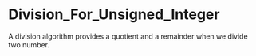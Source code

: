# Division_For_Unsigned_Integer
A division algorithm provides a quotient and a remainder when we divide two number. 
